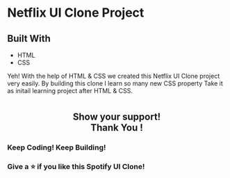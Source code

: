 # Netflix UI Clone Project

## Built With

- HTML
- CSS

Yeh! With the help of HTML & CSS we created this Netflix UI Clone project very easily. 
By building this clone I learn so many new CSS property Take it as initail learning project after HTML & CSS.

#
 <h2 align= "center">Show your support! </br>
Thank You !</h2>

### Keep Coding! Keep Building!

### Give a ⭐ if you like this Spotify UI Clone!
